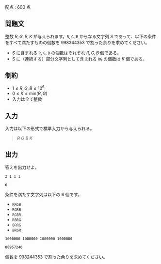 配点 : $600$ 点

## 問題文

整数 $R,G,B,K$ が与えられます。`R`, `G`, `B` からなる文字列 $S$ であって、以下の条件をすべて満たすものの個数を $998244353$ で割った余りを求めてください。

- $S$ に含まれる `R`, `G`, `B` の個数はそれぞれ $R,G,B$ 個である。
- $S$ に（連続する）部分文字列として含まれる `RG` の個数は $K$ 個である。

## 制約

- $1 \leq R,G,B\leq 10^6$
- $0 \leq K \leq \mathrm{min}(R,G)$
- 入力は全て整数

## 入力

入力は以下の形式で標準入力から与えられる。

> $R$ $G$ $B$ $K$

## 出力

答えを出力せよ。

```input1
2 1 1 1
```

```output1
6
```

条件を満たす文字列は以下の $6$ 個です。

- `RRGB`
- `RGRB`
- `RGBR`
- `RBRG`
- `BRRG`
- `BRGR`

```input2
1000000 1000000 1000000 1000000
```

```output2
80957240
```

個数を $998244353$ で割った余りを求めてください。